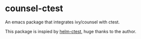 # counsel-ctest
An emacs package that integrates ivy/counsel with ctest.

This package is inspied by
[helm-ctest](https://github.com/danlamanna/helm-ctest), huge thanks to the
author.
